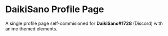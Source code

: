 #  DaikiSano Profile Page
A single profile page self-commisioned for **DaikiSano#1728** (Discord) with anime themed elements.
